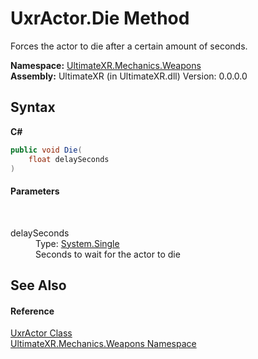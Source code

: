 # UxrActor.Die Method 
 

Forces the actor to die after a certain amount of seconds.

**Namespace:**&nbsp;<a href="N_UltimateXR_Mechanics_Weapons">UltimateXR.Mechanics.Weapons</a><br />**Assembly:**&nbsp;UltimateXR (in UltimateXR.dll) Version: 0.0.0.0

## Syntax

**C#**<br />
``` C#
public void Die(
	float delaySeconds
)
```


#### Parameters
&nbsp;<dl><dt>delaySeconds</dt><dd>Type: <a href="https://docs.microsoft.com/dotnet/api/system.single" target="_blank" rel="noopener noreferrer">System.Single</a><br />Seconds to wait for the actor to die</dd></dl>

## See Also


#### Reference
<a href="T_UltimateXR_Mechanics_Weapons_UxrActor">UxrActor Class</a><br /><a href="N_UltimateXR_Mechanics_Weapons">UltimateXR.Mechanics.Weapons Namespace</a><br />